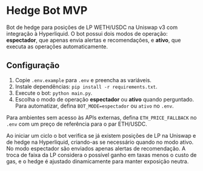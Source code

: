 # Hedge Bot MVP

Bot de hedge para posições de LP WETH/USDC na Uniswap v3 com integração à Hyperliquid.
O bot possui dois modos de operação: **espectador**, que apenas envia alertas e recomendações, e **ativo**, que executa as operações automaticamente.

## Configuração

1. Copie `.env.example` para `.env` e preencha as variáveis.
2. Instale dependências: `pip install -r requirements.txt`.
3. Execute o bot: `python main.py`.
4. Escolha o modo de operação **espectador** ou **ativo** quando perguntado.
   Para automatizar, defina `BOT_MODE=espectador` ou `ativo` no `.env`.

Para ambientes sem acesso às APIs externas, defina `ETH_PRICE_FALLBACK` no `.env`
com um preço de referência para o par ETH/USDC.

Ao iniciar um ciclo o bot verifica se já existem posições de LP na Uniswap e de hedge na Hyperliquid,
criando-as se necessário quando no modo ativo. No modo espectador são enviados apenas alertas de recomendação.
A troca de faixa da LP considera o possível ganho em taxas menos o custo de gas,
e o hedge é ajustado dinamicamente para manter exposição neutra.
